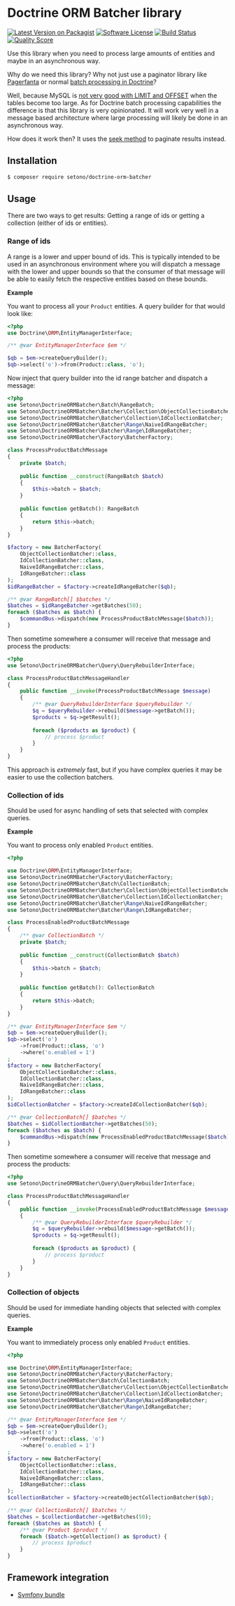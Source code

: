 # Doctrine ORM Batcher library

[![Latest Version on Packagist][ico-version]][link-packagist]
[![Software License][ico-license]](LICENSE)
[![Build Status][ico-github-actions]][link-github-actions]
[![Quality Score][ico-code-quality]][link-code-quality]

Use this library when you need to process large amounts of entities and maybe in an asynchronous way.

Why do we need this library? Why not just use a paginator library like [Pagerfanta](https://github.com/whiteoctober/Pagerfanta) or normal [batch processing in Doctrine](https://www.doctrine-project.org/projects/doctrine-orm/en/2.6/reference/batch-processing.html)?

Well, because MySQL is [not very good with LIMIT and OFFSET](https://www.eversql.com/faster-pagination-in-mysql-why-order-by-with-limit-and-offset-is-slow/) 
when the tables become too large. As for Doctrine batch processing capabilities the difference is that this 
library is very opinionated. It will work very well in a message based architecture where large processing will 
likely be done in an asynchronous way.

How does it work then? It uses the [seek method](https://www.google.com/search?q=mysql+seek+method) to paginate results instead.

## Installation

```bash
$ composer require setono/doctrine-orm-batcher
```

## Usage

There are two ways to get results: Getting a range of ids or getting a collection (either of ids or entities).

### Range of ids
A range is a lower and upper bound of ids. This is typically intended to be used in an asynchronous environment
where you will dispatch a message with the lower and upper bounds so that the consumer of that message
will be able to easily fetch the respective entities based on these bounds.

**Example**

You want to process all your `Product` entities. A query builder for that would look like:

```php
<?php
use Doctrine\ORM\EntityManagerInterface;

/** @var EntityManagerInterface $em */

$qb = $em->createQueryBuilder();
$qb->select('o')->from(Product::class, 'o');
```

Now inject that query builder into the id range batcher and dispatch a message:

```php
<?php
use Setono\DoctrineORMBatcher\Batch\RangeBatch;
use Setono\DoctrineORMBatcher\Batcher\Collection\ObjectCollectionBatcher;
use Setono\DoctrineORMBatcher\Batcher\Collection\IdCollectionBatcher;
use Setono\DoctrineORMBatcher\Batcher\Range\NaiveIdRangeBatcher;
use Setono\DoctrineORMBatcher\Batcher\Range\IdRangeBatcher;
use Setono\DoctrineORMBatcher\Factory\BatcherFactory;

class ProcessProductBatchMessage
{
    private $batch;
    
    public function __construct(RangeBatch $batch)
    {
        $this->batch = $batch;        
    }
    
    public function getBatch(): RangeBatch
    {
        return $this->batch;
    }
}

$factory = new BatcherFactory(
    ObjectCollectionBatcher::class,
    IdCollectionBatcher::class,
    NaiveIdRangeBatcher::class,
    IdRangeBatcher::class
);
$idRangeBatcher = $factory->createIdRangeBatcher($qb);

/** @var RangeBatch[] $batches */
$batches = $idRangeBatcher->getBatches(50);
foreach ($batches as $batch) {
    $commandBus->dispatch(new ProcessProductBatchMessage($batch));
}
```

Then sometime somewhere a consumer will receive that message and process the products:

```php
<?php
use Setono\DoctrineORMBatcher\Query\QueryRebuilderInterface;

class ProcessProductBatchMessageHandler
{
    public function __invoke(ProcessProductBatchMessage $message)
    {
        /** @var QueryRebuilderInterface $queryRebuilder */
        $q = $queryRebuilder->rebuild($message->getBatch());
        $products = $q->getResult();
        
        foreach ($products as $product) {
            // process $product
        }
    }
}
```

This approach is *extremely* fast, but if you have complex queries it may be easier to use the collection batchers.

### Collection of ids

Should be used for async handling of sets that selected with complex queries.

**Example**

You want to process only enabled `Product` entities.

```php
<?php

use Doctrine\ORM\EntityManagerInterface;
use Setono\DoctrineORMBatcher\Factory\BatcherFactory;
use Setono\DoctrineORMBatcher\Batch\CollectionBatch;
use Setono\DoctrineORMBatcher\Batcher\Collection\ObjectCollectionBatcher;
use Setono\DoctrineORMBatcher\Batcher\Collection\IdCollectionBatcher;
use Setono\DoctrineORMBatcher\Batcher\Range\NaiveIdRangeBatcher;
use Setono\DoctrineORMBatcher\Batcher\Range\IdRangeBatcher;

class ProcessEnabledProductBatchMessage
{
    /** @var CollectionBatch */
    private $batch;
    
    public function __construct(CollectionBatch $batch)
    {
        $this->batch = $batch;        
    }
    
    public function getBatch(): CollectionBatch
    {
        return $this->batch;
    }
}

/** @var EntityManagerInterface $em */
$qb = $em->createQueryBuilder();
$qb->select('o')
    ->from(Product::class, 'o')
    ->where('o.enabled = 1')
;
$factory = new BatcherFactory(
    ObjectCollectionBatcher::class,
    IdCollectionBatcher::class,
    NaiveIdRangeBatcher::class,
    IdRangeBatcher::class
);
$idCollectionBatcher = $factory->createIdCollectionBatcher($qb);

/** @var CollectionBatch[] $batches */
$batches = $idCollectionBatcher->getBatches(50);
foreach ($batches as $batch) {
    $commandBus->dispatch(new ProcessEnabledProductBatchMessage($batch));
}
```

Then sometime somewhere a consumer will receive that message and process the products:

```php
<?php
use Setono\DoctrineORMBatcher\Query\QueryRebuilderInterface;

class ProcessProductBatchMessageHandler
{
    public function __invoke(ProcessEnabledProductBatchMessage $message)
    {
        /** @var QueryRebuilderInterface $queryRebuilder */
        $q = $queryRebuilder->rebuild($message->getBatch());
        $products = $q->getResult();
        
        foreach ($products as $product) {
            // process $product
        }
    }
}
```

### Collection of objects

Should be used for immediate handing objects that selected with complex queries.

**Example**

You want to immediately process only enabled `Product` entities.

```php
<?php

use Doctrine\ORM\EntityManagerInterface;
use Setono\DoctrineORMBatcher\Factory\BatcherFactory;
use Setono\DoctrineORMBatcher\Batch\CollectionBatch;
use Setono\DoctrineORMBatcher\Batcher\Collection\ObjectCollectionBatcher;
use Setono\DoctrineORMBatcher\Batcher\Collection\IdCollectionBatcher;
use Setono\DoctrineORMBatcher\Batcher\Range\NaiveIdRangeBatcher;
use Setono\DoctrineORMBatcher\Batcher\Range\IdRangeBatcher;

/** @var EntityManagerInterface $em */
$qb = $em->createQueryBuilder();
$qb->select('o')
    ->from(Product::class, 'o')
    ->where('o.enabled = 1')
;
$factory = new BatcherFactory(
    ObjectCollectionBatcher::class,
    IdCollectionBatcher::class,
    NaiveIdRangeBatcher::class,
    IdRangeBatcher::class
);
$collectionBatcher = $factory->createObjectCollectionBatcher($qb);

/** @var CollectionBatch[] $batches */
$batches = $collectionBatcher->getBatches(50);
foreach ($batches as $batch) {
    /** @var Product $product */
    foreach ($batch->getCollection() as $product) {
        // process $product
    }
}
```

## Framework integration
- [Symfony bundle](https://github.com/Setono/DoctrineORMBatcherBundle)

[ico-version]: https://img.shields.io/packagist/v/setono/doctrine-orm-batcher.svg
[ico-license]: https://img.shields.io/badge/license-MIT-brightgreen.svg
[ico-github-actions]: https://github.com/Setono/doctrine-orm-batcher/workflows/Build/badge.svg
[ico-code-quality]: https://img.shields.io/scrutinizer/g/Setono/doctrine-orm-batcher.svg

[link-packagist]: https://packagist.org/packages/setono/doctrine-orm-batcher
[link-github-actions]: https://github.com/Setono/doctrine-orm-batcher/actions
[link-code-quality]: https://scrutinizer-ci.com/g/Setono/doctrine-orm-batcher

